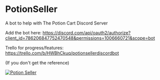 # PotionSeller
A bot to help with The Potion Cart Discord Server

Add the bot here:
https://discord.com/api/oauth2/authorize?client_id=786206847752470548&permissions=1006660721&scope=bot

Trello for progress/features:
https://trello.com/b/HWBhCkuq/potionsellerdiscordbot

(If you don't get the reference)

[![Potion Seller](https://img.youtube.com/vi/R_FQU4KzN7A/0.jpg)](https://www.youtube.com/watch?v=R_FQU4KzN7A)
